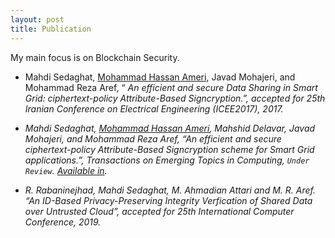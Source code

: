 ```yaml
---
layout: post
title: Publication
---
```



<div class="message">
  My main focus is on Blockchain Security.
</div>

- Mahdi Sedaghat, [Mohammad Hassan Ameri](https://www.cs.purdue.edu/homes/mameriek/), Javad Mohajeri, and Mohammad Reza Aref, “<em> An efficient and secure Data Sharing in Smart Grid: ciphertext-policy Attribute-Based Signcryption.”, accepted for 25th Iranian Conference on Electrical Engineering (ICEE2017), 2017.


- Mahdi Sedaghat, [Mohammad Hassan Ameri](https://www.cs.purdue.edu/homes/mameriek/), Mahshid Delavar, Javad Mohajeri, and Mohammad Reza Aref, “An efficient and secure ciphertext-policy Attribute-Based Signcryption scheme for Smart Grid applications.”, Transactions on Emerging Topics in Computing, `Under Review`. [Available in](https://pdfs.semanticscholar.org/0832/a1a69eaad771bd3a988524dd9401f96f66b1.pdf).

- R. Rabaninejhad, Mahdi Sedaghat, M. Ahmadian Attari and M. R. Aref. “An ID-Based Privacy-Preserving Integrity Verfication of Shared Data over Untrusted Cloud”, accepted for 25th International Computer Conference, 2019.


